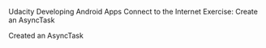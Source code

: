 Udacity
Developing Android Apps
Connect to the Internet
Exercise: Create an AsyncTask

Created an AsyncTask
